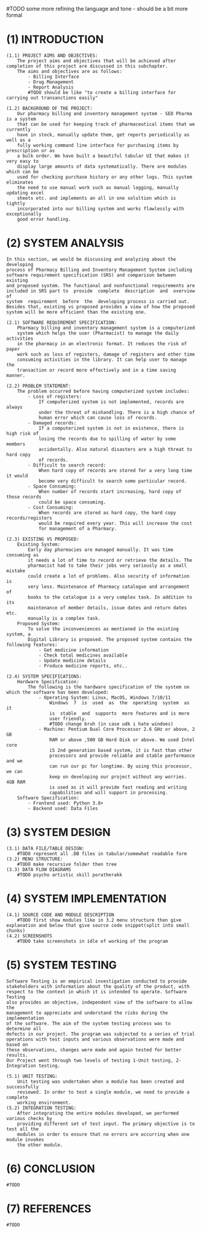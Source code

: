#TODO some more refining the language and tone - should be a bit more formal

# (1) INTRODUCTION
	(1.1) PROJECT AIMS AND OBJECTIVES:
		The project aims and objectives that will be achieved after completion of this project are discussed in this subchapter.
		The aims and objectives are as follows:
			- Billing Interface
			- Drug Management
			- Report Analysis
			#TODO should be like "to create a billing interface for carrying out transanctions easily"
		
	(1.2) BACKGROUND OF THE PROJECT:
		Our pharmacy billing and inventory management system - SED Pharma is a system
		that can be used for keeping track of pharmaceutical items that we currently
		have in stock, manually update them, get reports periodically as well as a
		fully working command line interface for purchasing items by prescription or as
		a bulk order. We have built a beautiful tabular UI that makes it very easy to
		display large amounts of data systematically. There are modules which can be
		used for checking purchase history or any other logs. This system eliminates
		the need to use manual work such as manual logging, manually updating excel
		sheets etc. and implements an all in one solultion which is tightly
		incorporated into our billing system and works flawlessly with exceptionally
		good error handling.
	
# (2) SYSTEM ANALYSIS
	In this section, we would be discussing and analyzing about the developing
	process of Pharmacy Billing and Inventory Management System including
	software requirement specification (SRS) and comparison between existing
	and proposed system. The functional and nonfunctional requirements are
	included in SRS part to  provide  complete  description  and  overview  of
	system  requirement  before  the  developing process is carried out.
	Besides that, existing vs proposed provides a view of how the proposed
	system will be more efficient than the existing one.
	
	(2.1) SOFTWARE REQUIREMENT SPECIFICATION:
		Pharmacy billing and inventory management system is a computerized
		system which helps the user (Pharmacist) to manage the daily activities
		in the pharmacy in an electronic format. It reduces the risk of paper
		work such as loss of registers, damage of registers and other time
		consuming activities in the library. It can help user to manage the
		transaction or record more effectively and in a time saving manner. 
		
	(2.2) PROBLEM STATEMENT:
		The problem occurred before having computerized system includes:
			- Loss of registers:
				If computerized system is not implemented, records are always
				under the threat of mishandling. There is a high chance of
				human error which can cause loss of records.
			- Damaged records:
				If a computerized system is not in existence, there is high risk of
				losing the records due to spilling of water by some members
				accidentally. Also natural disasters are a high threat to hard copy
				of records.
			- Difficult to search record:
				When hard copy of records are stored for a very long time it would
				become very difficult to search some particular record.
			- Space Consuming:
				When number of records start increasing, hard copy of those records
				could be space consuming.
			- Cost Consuming:
				When records are stored as hard copy, the hard copy records/registers
				would be required every year. This will increase the cost
				for management of a Pharmacy.

	(2.3) EXISTING VS PROPOSED:
		Existing System:
			Early day pharmacies are managed manually. It was time consuming as
			it needs a lot of time to record or retrieve the details. The
			pharmacist had to take their jobs very seriously as a small mistake
			could create a lot of problems. Also security of information is
			very less. Maintenance of Pharmacy catalogue and arrangement of
			books to the catalogue is a very complex task. In addition to its
			maintenance of member details, issue dates and return dates etc.
			manually is a complex task.
		Proposed System: 
			To solve the inconveniences as mentioned in the existing system, a
			Digital Library is proposed. The proposed system contains the following features:
				- Get medicine information
				- Check total medicines available
				- Update medicine details
				- Produce medicine reports, etc..
	
	(2.4) SYSTEM SPECIFICATIONS:
		Hardware Specification:
			The following is the hardware specification of the system on which the software has been developed:
				- Operating System: Linux, MacOS, Windows 7/10/11
					Windows  7  is  used  as  the  operating  system  as it
					is  stable  and  supports  more features and is more
					user friendly.
					#TODO change bruh (in case udk i hate windoes)
				- Machine: Pentium Dual Core Processor 2.6 GHz or above, 2 GB
					RAM or above ,500 GB Hard Disk or above. We used Intel core
				  	i5 2nd generation based system, it is fast than other
				  	processors and provide reliable and stable performance and we
				  	can run our pc for longtime. By using this processor, we can
				  	keep on developing our project without any worries. 4GB RAM
				  	is used as it will provide fast reading and writing
				  	capabilities and will support in processing.
		Software Specification: 
			- Frontend used: Python 3.8+
			- Backend used: Data Files

# (3) SYSTEM DESIGN
	(3.1) DATA FILE/TABLE DESIGN:
		#TODO represent all .DB files in tabular/somewhat readable form	
	(3.2) MENU STRUCTURE:
		#TODO make recursive folder then tree
	(3.3) DATA FLOW DIAGRAMS
		#TODO psycho artistic skill poratherakk
		
# (4) SYSTEM IMPLEMENTATION
	(4.1) SOURCE CODE AND MODULE DESCRIPTION
		#TODO first show modules like in 3.2 menu structure then give explanation and below that give source code snippet(split into small chunks)
	(4.2) SCREENSHOTS
		#TODO take screenshots in idle of working of the program
		
# (5) SYSTEM TESTING
	Software Testing is an empirical investigation conducted to provide
	stakeholders with information about the quality of the product, with
	respect to the context in which it is intended to operate. Software Testing
	also provides an objective, independent view of the software to allow the
	management to appreciate and understand the risks during the implementation
	of the software. The aim of the system testing process was to determine all
	defects in our project. The program was subjected to a series of trial
	operations with test inputs and various observations were made and based on
	these observations, changes were made and again tested for better results.
	Our Project went through two levels of testing 1-Unit testing, 2-Integration testing.

	(5.1) UNIT TESTING:
		Unit testing was undertaken when a module has been created and successfully
		reviewed. In order to test a single module, we need to provide a complete
		working environment.
	(5.2) INTEGRATION TESTING:
		After integrating the entire modules developed, we performed various checks by
		providing different set of test input. The primary objective is to test all the
		modules in order to ensure that no errors are occurring when one module invokes
		the other module.
# (6) CONCLUSION
	#TODO
# (7) REFERENCES
	#TODO